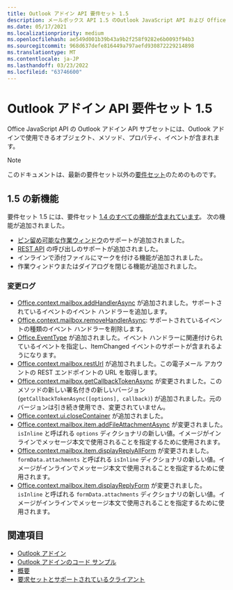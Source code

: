 ```yaml
---
title: Outlook アドイン API 要件セット 1.5
description: メールボックス API 1.5 のOutlook JavaScript API および Office JavaScript API 用に導入された機能と API。
ms.date: 05/17/2021
ms.localizationpriority: medium
ms.openlocfilehash: ae549d001b39b43a9b2f258f9282e6b0093f94b3
ms.sourcegitcommit: 968d637defe816449a797aefd930872229214898
ms.translationtype: MT
ms.contentlocale: ja-JP
ms.lasthandoff: 03/23/2022
ms.locfileid: "63746600"
---
```

# <a name="outlook-add-in-api-requirement-set-15"></a>Outlook アドイン API 要件セット 1.5

Office JavaScript API の Outlook アドイン API サブセットには、Outlook アドインで使用できるオブジェクト、メソッド、プロパティ、イベントが含まれます。

> [!NOTE]
> このドキュメントは、最新の要件セット以外の[要件セット](../../requirement-sets/outlook-api-requirement-sets.md)のためのものです。

## <a name="whats-new-in-15"></a>1.5 の新機能

要件セット 1.5 には、要件セット [1.4 のすべての機能が含まれています](../requirement-set-1.4/outlook-requirement-set-1.4.md)。 次の機能が追加されました。

- [ピン留め可能な作業ウィンドウ](../../../outlook/pinnable-taskpane.md)のサポートが追加されました。
- [REST API](../../../outlook/use-rest-api.md) の呼び出しのサポートが追加されました。
- インラインで添付ファイルにマークを付ける機能が追加されました。
- 作業ウィンドウまたはダイアログを閉じる機能が追加されました。

### <a name="change-log"></a>変更ログ

- [Office.context.mailbox.addHandlerAsync](office.context.mailbox.md#methods) が追加されました。サポートされているイベントのイベント ハンドラーを追加します。
- [Office.context.mailbox.removeHandlerAsync](office.context.mailbox.md#methods): サポートされているイベントの種類のイベント ハンドラーを削除します。
- [Office.EventType](office.md#eventtype-string) が追加されました。イベント ハンドラーに関連付けられているイベントを指定し、ItemChanged イベントのサポートが含まれるようになります。
- [Office.context.mailbox.restUrl](office.context.mailbox.md#properties) が追加されました。この電子メール アカウントの REST エンドポイントの URL を取得します。
- [Office.context.mailbox.getCallbackTokenAsync](office.context.mailbox.md#methods) が変更されました。このメソッドの新しい署名付きの新しいバージョン (`getCallbackTokenAsync([options], callback)`) が追加されました。元のバージョンは引き続き使用でき、変更されていません。
- [Office.context.ui.closeContainer](/javascript/api/office/office.ui?view=outlook-js-1.5&preserve-view=true#office-office-ui-closecontainer-member(1)) が追加されました。
- [Office.context.mailbox.item.addFileAttachmentAsync](office.context.mailbox.item.md#methods) が変更されました。`isInline` と呼ばれる `options` ディクショナリの新しい値。イメージがインラインでメッセージ本文で使用されることを指定するために使用されます。
- [Office.context.mailbox.item.displayReplyAllForm](office.context.mailbox.item.md#methods) が変更されました。`formData.attachments` と呼ばれる `isInline` ディクショナリの新しい値。イメージがインラインでメッセージ本文で使用されることを指定するために使用されます。
- [Office.context.mailbox.item.displayReplyForm](office.context.mailbox.item.md#methods) が変更されました。`isInline` と呼ばれる `formData.attachments` ディクショナリの新しい値。イメージがインラインでメッセージ本文で使用されることを指定するために使用されます。

## <a name="see-also"></a>関連項目

- [Outlook アドイン](../../../outlook/outlook-add-ins-overview.md)
- [Outlook アドインのコード サンプル](https://developer.microsoft.com/outlook/gallery/?filterBy=Outlook,Samples,Add-ins)
- [概要](../../../quickstarts/outlook-quickstart.md)
- [要求セットとサポートされているクライアント](../../requirement-sets/outlook-api-requirement-sets.md)
